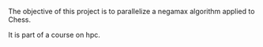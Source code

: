 The objective of this project is to parallelize a negamax algorithm applied to Chess.

It is part of a course on hpc.


